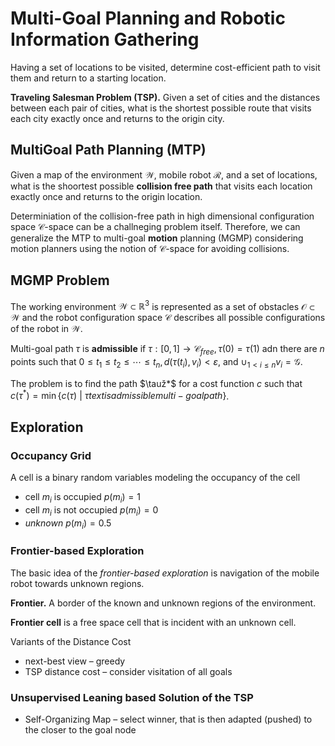 # Multi-Goal Planning and Robotic Information Gathering

Having a set of locations to be visited, determine cost-efficient path to visit them and return to a starting location.

**Traveling Salesman Problem (TSP).** Given a set of cities and the distances between each pair of cities, what is the shortest possible route that visits each city exactly once and returns to the origin city.

## MultiGoal Path Planning (MTP)

Given a map of the environment $\mathcal{W}$, mobile robot $\mathcal{R}$, and a set of locations, what is the shoortest possible **collision free path** that visits each location exactly once and returns to the origin location.

Determiniation of the collision-free path in high dimensional configuration space $\mathcal{C}$-space can be a challneging problem itself. Therefore, we can generalize the MTP to multi-goal **motion** planning (MGMP) considering motion planners using the notion of $\mathcal{C}$-space for avoiding collisions.

## MGMP Problem

The working environment $\mathcal{W} \subset \mathbb{R}^3$ is represented as a set of obstacles $\mathcal{O} \subset \mathcal{W}$ and the robot configuration space $\mathcal{C}$ describes all possible configurations of the robot in $\mathcal{W}$.

Multi-goal path $\tau$ is **admissible** if $\tau: [0, 1] \to \mathcal{C}_{free}, \tau(0) = \tau(1)$ adn there are $n$ points such that $0 \leq t_1 \leq t_2 \leq \cdots \leq t_n, d(\tau(t_i), v_i) < \varepsilon$, and $\cup_{1 < i \leq n} v_i = \mathcal{G}$.

The problem is to find the path $\tauž*$ for a cost function $c$ such that $c(\tau^*) = \min\{ c(\tau) \ | \ \tau {text is admissible multi-goal path }\}$.

## Exploration

### Occupancy Grid

A cell is a binary random variables modeling the occupancy of the cell

* cell $m_i$ is occupied $p(m_i) = 1$
* cell $m_i$ is not occupied $p(m_i) = 0$
* *unknown* $p(m_i) = 0.5$

### Frontier-based Exploration

The basic idea of the *frontier-based exploration* is navigation of the mobile robot towards unknown regions.

**Frontier.** A border of the known and unknown regions of the environment.

**Frontier cell** is a free space cell that is incident with an unknown cell.

Variants of the Distance Cost

* next-best view – greedy
* TSP distance cost – consider visitation of all goals

### Unsupervised Leaning based Solution of the TSP

* Self-Organizing Map – select winner, that is then adapted (pushed) to the closer to the goal node
